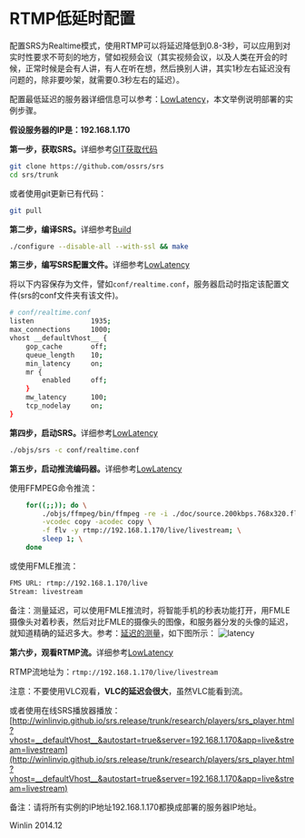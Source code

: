 # RTMP低延时配置

配置SRS为Realtime模式，使用RTMP可以将延迟降低到0.8-3秒，可以应用到对实时性要求不苛刻的地方，譬如视频会议（其实视频会议，以及人类在开会的时候，正常时候是会有人讲，有人在听在想，然后换别人讲，其实1秒左右延迟没有问题的，除非要吵架，就需要0.3秒左右的延迟）。

配置最低延迟的服务器详细信息可以参考：[LowLatency](v2_CN_LowLatency)，本文举例说明部署的实例步骤。

<strong>假设服务器的IP是：192.168.1.170</strong>

<strong>第一步，获取SRS。</strong>详细参考[GIT获取代码](v1_CN_Git)

```bash
git clone https://github.com/ossrs/srs
cd srs/trunk
```

或者使用git更新已有代码：

```bash
git pull
```

<strong>第二步，编译SRS。</strong>详细参考[Build](v2_CN_Build)

```bash
./configure --disable-all --with-ssl && make
```

<strong>第三步，编写SRS配置文件。</strong>详细参考[LowLatency](v2_CN_LowLatency)

将以下内容保存为文件，譬如`conf/realtime.conf`，服务器启动时指定该配置文件(srs的conf文件夹有该文件)。

```bash
# conf/realtime.conf
listen              1935;
max_connections     1000;
vhost __defaultVhost__ {
    gop_cache       off;
    queue_length    10;
    min_latency     on;
    mr {
        enabled     off;
    }
    mw_latency      100;
    tcp_nodelay     on;
}
```

<strong>第四步，启动SRS。</strong>详细参考[LowLatency](v2_CN_LowLatency)

```bash
./objs/srs -c conf/realtime.conf
```

<strong>第五步，启动推流编码器。</strong>详细参考[LowLatency](v2_CN_LowLatency)

使用FFMPEG命令推流：

```bash
    for((;;)); do \
        ./objs/ffmpeg/bin/ffmpeg -re -i ./doc/source.200kbps.768x320.flv \
        -vcodec copy -acodec copy \
        -f flv -y rtmp://192.168.1.170/live/livestream; \
        sleep 1; \
    done
```

或使用FMLE推流：

```bash
FMS URL: rtmp://192.168.1.170/live
Stream: livestream
```

备注：测量延迟，可以使用FMLE推流时，将智能手机的秒表功能打开，用FMLE摄像头对着秒表，然后对比FMLE的摄像头的图像，和服务器分发的头像的延迟，就知道精确的延迟多大。参考：[延迟的测量](http://blog.csdn.net/win_lin/article/details/12615591)，如下图所示：
![latency](http://img.blog.csdn.net/20131011134922187?watermark/2/text/aHR0cDovL2Jsb2cuY3Nkbi5uZXQvd2lubGludmlw/font/5a6L5L2T/fontsize/400/fill/I0JBQkFCMA==/dissolve/70/gravity/SouthEast)

<strong>第六步，观看RTMP流。</strong>详细参考[LowLatency](v2_CN_LowLatency)

RTMP流地址为：`rtmp://192.168.1.170/live/livestream`

注意：不要使用VLC观看，<strong>VLC的延迟会很大</strong>，虽然VLC能看到流。

或者使用在线SRS播放器播放：[http://winlinvip.github.io/srs.release/trunk/research/players/srs_player.html?vhost=__defaultVhost__&autostart=true&server=192.168.1.170&app=live&stream=livestream](http://winlinvip.github.io/srs.release/trunk/research/players/srs_player.html?vhost=__defaultVhost__&autostart=true&server=192.168.1.170&app=live&stream=livestream)

备注：请将所有实例的IP地址192.168.1.170都换成部署的服务器IP地址。

Winlin 2014.12

[nginx]: http://192.168.1.170:8080/nginx.html
[srs-player]: http://winlinvip.github.io/srs.release/trunk/research/players/srs_player.html?vhost=__defaultVhost__&autostart=true&server=192.168.1.170&app=live&stream=livestream&port=1935
[srs-player-19350]: http://winlinvip.github.io/srs.release/trunk/research/players/srs_player.html?vhost=__defaultVhost__&autostart=true&server=192.168.1.170&app=live&stream=livestream&port=19350
[srs-player-ff]: http://winlinvip.github.io/srs.release/trunk/research/players/srs_player.html?vhost=__defaultVhost__&autostart=true&server=192.168.1.170&app=live&stream=livestream_ff
[jwplayer]: http://winlinvip.github.io/srs.release/trunk/research/players/jwplayer6.html?vhost=__defaultVhost__&hls_autostart=true&server=192.168.1.170&app=live&stream=livestream&hls_port=8080
[jwplayer-ff]: http://winlinvip.github.io/srs.release/trunk/research/players/jwplayer6.html?vhost=__defaultVhost__&hls_autostart=true&server=192.168.1.170&app=live&stream=livestream_ff&hls_port=8080
